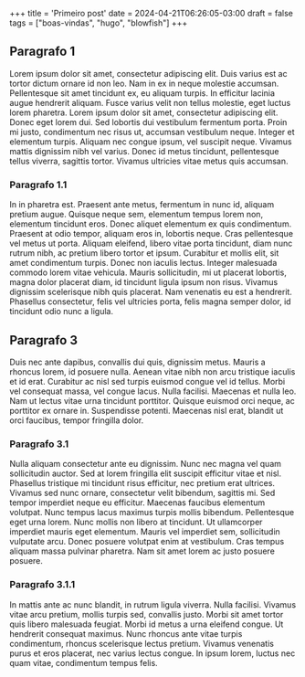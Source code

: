 +++
title = 'Primeiro post'
date = 2024-04-21T06:26:05-03:00
draft = false
tags = ["boas-vindas", "hugo", "blowfish"]
+++


## Paragrafo 1

Lorem ipsum dolor sit amet, consectetur adipiscing elit. Duis varius est ac tortor dictum ornare id non leo. Nam in ex in neque molestie accumsan. Pellentesque sit amet tincidunt ex, eu aliquam turpis. In efficitur lacinia augue hendrerit aliquam. Fusce varius velit non tellus molestie, eget luctus lorem pharetra. Lorem ipsum dolor sit amet, consectetur adipiscing elit. Donec eget lorem dui. Sed lobortis dui vestibulum fermentum porta. Proin mi justo, condimentum nec risus ut, accumsan vestibulum neque. Integer et elementum turpis. Aliquam nec congue ipsum, vel suscipit neque. Vivamus mattis dignissim nibh vel varius. Donec id metus tincidunt, pellentesque tellus viverra, sagittis tortor. Vivamus ultricies vitae metus quis accumsan.

### Paragrafo 1.1

In in pharetra est. Praesent ante metus, fermentum in nunc id, aliquam pretium augue. Quisque neque sem, elementum tempus lorem non, elementum tincidunt eros. Donec aliquet elementum ex quis condimentum. Praesent at odio tempor, aliquam eros in, lobortis neque. Cras pellentesque vel metus ut porta. Aliquam eleifend, libero vitae porta tincidunt, diam nunc rutrum nibh, ac pretium libero tortor et ipsum. Curabitur et mollis elit, sit amet condimentum turpis. Donec non iaculis lectus. Integer malesuada commodo lorem vitae vehicula. Mauris sollicitudin, mi ut placerat lobortis, magna dolor placerat diam, id tincidunt ligula ipsum non risus. Vivamus dignissim scelerisque nibh quis placerat. Nam venenatis eu est a hendrerit. Phasellus consectetur, felis vel ultricies porta, felis magna semper dolor, id tincidunt odio nunc a ligula.

## Paragrafo 3

Duis nec ante dapibus, convallis dui quis, dignissim metus. Mauris a rhoncus lorem, id posuere nulla. Aenean vitae nibh non arcu tristique iaculis et id erat. Curabitur ac nisl sed turpis euismod congue vel id tellus. Morbi vel consequat massa, vel congue lacus. Nulla facilisi. Maecenas et nulla leo. Nam ut lectus vitae urna tincidunt porttitor. Quisque euismod orci neque, ac porttitor ex ornare in. Suspendisse potenti. Maecenas nisl erat, blandit ut orci faucibus, tempor fringilla dolor.

### Paragrafo 3.1

Nulla aliquam consectetur ante eu dignissim. Nunc nec magna vel quam sollicitudin auctor. Sed at lorem fringilla elit suscipit efficitur vitae et nisl. Phasellus tristique mi tincidunt risus efficitur, nec pretium erat ultrices. Vivamus sed nunc ornare, consectetur velit bibendum, sagittis mi. Sed tempor imperdiet neque eu efficitur. Maecenas faucibus elementum volutpat. Nunc tempus lacus maximus turpis mollis bibendum. Pellentesque eget urna lorem. Nunc mollis non libero at tincidunt. Ut ullamcorper imperdiet mauris eget elementum. Mauris vel imperdiet sem, sollicitudin vulputate arcu. Donec posuere volutpat enim at vestibulum. Cras tempus aliquam massa pulvinar pharetra. Nam sit amet lorem ac justo posuere posuere.

### Paragrafo 3.1.1

In mattis ante ac nunc blandit, in rutrum ligula viverra. Nulla facilisi. Vivamus vitae arcu pretium, mollis turpis sed, convallis justo. Morbi sit amet tortor quis libero malesuada feugiat. Morbi id metus a urna eleifend congue. Ut hendrerit consequat maximus. Nunc rhoncus ante vitae turpis condimentum, rhoncus scelerisque lectus pretium. Vivamus venenatis purus et eros placerat, nec varius lectus congue. In ipsum lorem, luctus nec quam vitae, condimentum tempus felis. 
